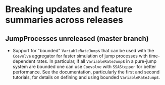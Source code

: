# Breaking updates and feature summaries across releases

## JumpProcesses unreleased (master branch)
- Support for "bounded" `VariableRateJump`s that can be used with the `Coevolve`
 aggregator for faster simulation of jump processes with time-dependent rates.
 In particular, if all `VariableRateJump`s in a pure-jump system are bounded one
 can use `Coevolve` with `SSAStepper` for better performance. See the
 documentation, particularly the first and second tutorials, for details on
 defining and using bounded `VariableRateJump`s.